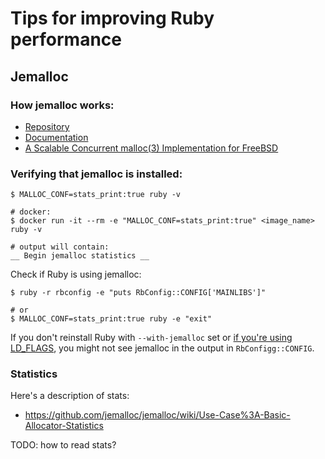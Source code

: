 # Tips for improving Ruby performance

## Jemalloc

### How jemalloc works:
- [Repository](https://github.com/jemalloc/jemalloc)
- [Documentation](https://jemalloc.net/jemalloc.3.html)
- [A Scalable Concurrent malloc(3) Implementation for FreeBSD](https://people.freebsd.org/~jasone/jemalloc/bsdcan2006/jemalloc.pdf)

### Verifying that jemalloc is installed:
```
$ MALLOC_CONF=stats_print:true ruby -v

# docker:
$ docker run -it --rm -e "MALLOC_CONF=stats_print:true" <image_name> ruby -v

# output will contain:
__ Begin jemalloc statistics __
```

Check if Ruby is using jemalloc:
```
$ ruby -r rbconfig -e "puts RbConfig::CONFIG['MAINLIBS']"

# or
$ MALLOC_CONF=stats_print:true ruby -e "exit"
```
If you don't reinstall Ruby with `--with-jemalloc` set or [if you're using LD_FLAGS](https://github.com/docker-library/ruby/issues/182), you might not see jemalloc in the output in `RbConfigg::CONFIG`.

### Statistics

Here's a description of stats:
- https://github.com/jemalloc/jemalloc/wiki/Use-Case%3A-Basic-Allocator-Statistics

TODO: how to read stats?
